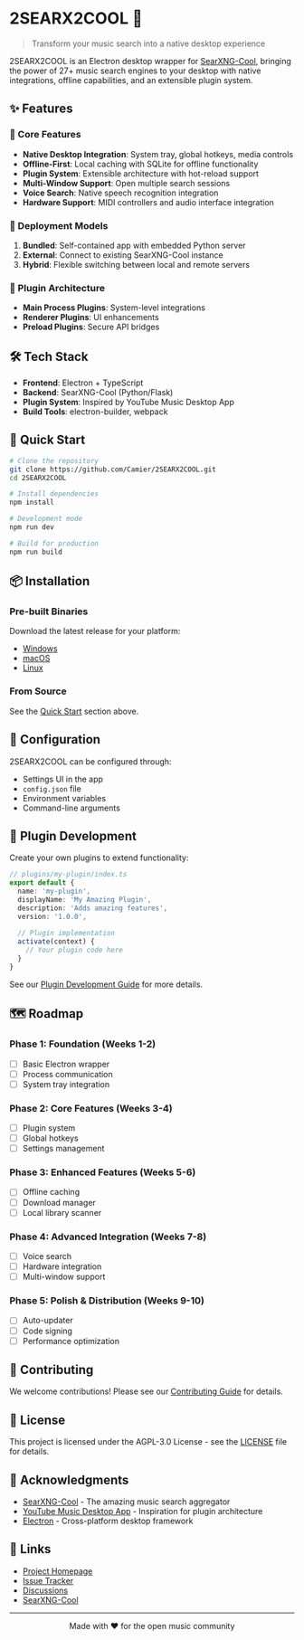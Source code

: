 # 2SEARX2COOL 🎵

> Transform your music search into a native desktop experience

2SEARX2COOL is an Electron desktop wrapper for [SearXNG-Cool](https://github.com/Camier/searxng-cool), bringing the power of 27+ music search engines to your desktop with native integrations, offline capabilities, and an extensible plugin system.

## ✨ Features

### 🎯 Core Features
- **Native Desktop Integration**: System tray, global hotkeys, media controls
- **Offline-First**: Local caching with SQLite for offline functionality
- **Plugin System**: Extensible architecture with hot-reload support
- **Multi-Window Support**: Open multiple search sessions
- **Voice Search**: Native speech recognition integration
- **Hardware Support**: MIDI controllers and audio interface integration

### 🚀 Deployment Models
1. **Bundled**: Self-contained app with embedded Python server
2. **External**: Connect to existing SearXNG-Cool instance
3. **Hybrid**: Flexible switching between local and remote servers

### 🔌 Plugin Architecture
- **Main Process Plugins**: System-level integrations
- **Renderer Plugins**: UI enhancements
- **Preload Plugins**: Secure API bridges

## 🛠️ Tech Stack
- **Frontend**: Electron + TypeScript
- **Backend**: SearXNG-Cool (Python/Flask)
- **Plugin System**: Inspired by YouTube Music Desktop App
- **Build Tools**: electron-builder, webpack

## 🚀 Quick Start

```bash
# Clone the repository
git clone https://github.com/Camier/2SEARX2COOL.git
cd 2SEARX2COOL

# Install dependencies
npm install

# Development mode
npm run dev

# Build for production
npm run build
```

## 📦 Installation

### Pre-built Binaries
Download the latest release for your platform:
- [Windows](https://github.com/Camier/2SEARX2COOL/releases)
- [macOS](https://github.com/Camier/2SEARX2COOL/releases)
- [Linux](https://github.com/Camier/2SEARX2COOL/releases)

### From Source
See the [Quick Start](#-quick-start) section above.

## 🔧 Configuration

2SEARX2COOL can be configured through:
- Settings UI in the app
- `config.json` file
- Environment variables
- Command-line arguments

## 🎨 Plugin Development

Create your own plugins to extend functionality:

```typescript
// plugins/my-plugin/index.ts
export default {
  name: 'my-plugin',
  displayName: 'My Amazing Plugin',
  description: 'Adds amazing features',
  version: '1.0.0',
  
  // Plugin implementation
  activate(context) {
    // Your plugin code here
  }
}
```

See our [Plugin Development Guide](docs/PLUGIN_DEVELOPMENT.md) for more details.

## 🗺️ Roadmap

### Phase 1: Foundation (Weeks 1-2)
- [ ] Basic Electron wrapper
- [ ] Process communication
- [ ] System tray integration

### Phase 2: Core Features (Weeks 3-4)
- [ ] Plugin system
- [ ] Global hotkeys
- [ ] Settings management

### Phase 3: Enhanced Features (Weeks 5-6)
- [ ] Offline caching
- [ ] Download manager
- [ ] Local library scanner

### Phase 4: Advanced Integration (Weeks 7-8)
- [ ] Voice search
- [ ] Hardware integration
- [ ] Multi-window support

### Phase 5: Polish & Distribution (Weeks 9-10)
- [ ] Auto-updater
- [ ] Code signing
- [ ] Performance optimization

## 🤝 Contributing

We welcome contributions! Please see our [Contributing Guide](CONTRIBUTING.md) for details.

## 📄 License

This project is licensed under the AGPL-3.0 License - see the [LICENSE](LICENSE) file for details.

## 🙏 Acknowledgments

- [SearXNG-Cool](https://github.com/Camier/searxng-cool) - The amazing music search aggregator
- [YouTube Music Desktop App](https://github.com/th-ch/youtube-music) - Inspiration for plugin architecture
- [Electron](https://www.electronjs.org/) - Cross-platform desktop framework

## 🔗 Links

- [Project Homepage](https://github.com/Camier/2SEARX2COOL)
- [Issue Tracker](https://github.com/Camier/2SEARX2COOL/issues)
- [Discussions](https://github.com/Camier/2SEARX2COOL/discussions)
- [SearXNG-Cool](https://github.com/Camier/searxng-cool)

---

<p align="center">Made with ❤️ for the open music community</p>